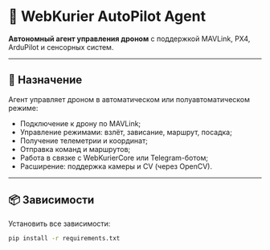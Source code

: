 # 🚁 WebKurier AutoPilot Agent

**Автономный агент управления дроном** с поддержкой MAVLink, PX4, ArduPilot и сенсорных систем.

---

## 🧠 Назначение

Агент управляет дроном в автоматическом или полуавтоматическом режиме:

- Подключение к дрону по MAVLink;
- Управление режимами: взлёт, зависание, маршрут, посадка;
- Получение телеметрии и координат;
- Отправка команд и маршрутов;
- Работа в связке с WebKurierCore или Telegram-ботом;
- Расширение: поддержка камеры и CV (через OpenCV).

---

## 📦 Зависимости

Установить все зависимости:

```bash
pip install -r requirements.txt